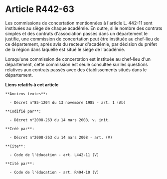 # Article R442-63

Les commissions de concertation mentionnées à l'article L. 442-11 sont instituées au siège de chaque académie. En outre, si
le nombre des contrats simples et des contrats d'association passés dans un département le justifie, une commission de
concertation peut être instituée au chef-lieu de ce département, après avis du recteur d'académie, par décision du préfet de
la région dans laquelle est situé le siège de l'académie. 

Lorsqu'une commission de concertation est instituée au chef-lieu d'un département, cette commission est seule consultée sur
les questions relatives aux contrats passés avec des établissements situés dans le département.

**Liens relatifs à cet article**

	**Anciens textes**:

	  - Décret n°85-1204 du 13 novembre 1985 - art. 1 (Ab)

	**Codifié par**:

	  - Décret n°2008-263 du 14 mars 2008, v. init.

	**Créé par**:

	  - Décret n°2008-263 du 14 mars 2008 - art. (V)

	**Cite**:

	  - Code de l'éducation - art. L442-11 (V)

	**Cité par**:

	  - Code de l'éducation - art. R494-10 (V)
